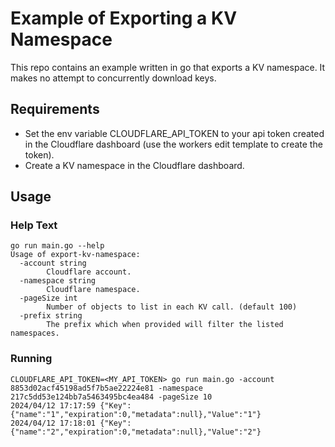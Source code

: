 # Example of Exporting a KV Namespace

This repo contains an example written in go that exports a KV namespace. It makes no attempt to concurrently download keys.

## Requirements

- Set the env variable CLOUDFLARE_API_TOKEN to your api token created in the Cloudflare dashboard (use the workers edit template to create the token).
- Create a KV namespace in the Cloudflare dashboard.


## Usage

### Help Text

```shell
go run main.go --help
Usage of export-kv-namespace:
  -account string
        Cloudflare account.
  -namespace string
        Cloudflare namespace.
  -pageSize int
        Number of objects to list in each KV call. (default 100)
  -prefix string
        The prefix which when provided will filter the listed namespaces.
```

### Running

```shell
CLOUDFLARE_API_TOKEN=<MY_API_TOKEN> go run main.go -account 8853d02acf45198ad5f7b5ae22224e81 -namespace 217c5dd53e124bb7a5463495bc4ea484 -pageSize 10
2024/04/12 17:17:59 {"Key":{"name":"1","expiration":0,"metadata":null},"Value":"1"}
2024/04/12 17:18:01 {"Key":{"name":"2","expiration":0,"metadata":null},"Value":"2"}
```
